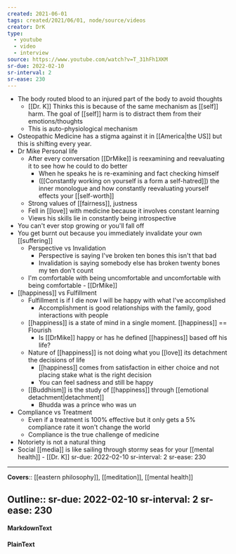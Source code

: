 ```yaml
---
created: 2021-06-01
tags: created/2021/06/01, node/source/videos
creator: DrK
type:
  - youtube
  - video
  - interview
source: https://www.youtube.com/watch?v=T_31hFh1XKM
sr-due: 2022-02-10
sr-interval: 2
sr-ease: 230
---
```


- The body routed blood to an injured part of the body to avoid thoughts
	- [[Dr. K]] Thinks this is because of the same mechanism as [[self]] harm. The goal of [[self]] harm is to distract them from their emotions/thoughts
	- This is auto-physiological mechanism 
- Osteopathic Medicine has a stigma against it in [[America|the US]] but this is shifting every year. 
- Dr Mike Personal life
	- After every conversation [[DrMike]] is reexamining and reevaluating it to see how he could to do better
		- When he speaks he is re-examining and fact checking himself
		-  ([[Constantly working on yourself is a form a self-hatred]]) the inner monologue and how constantly reevaluating yourself effects your [[self-worth]]
	- Strong values of [[fairness]], justness
	- Fell in [[love]] with medicine because it involves constant learning
	- Views his skills lie in constantly being introspective
- You can't ever stop growing or you'll fall off
- You get burnt out because you immediately invalidate your own [[suffering]]
	- Perspective vs Invalidation
		- Perspective is saying I've broken ten bones this isn't that bad
		- Invalidation is saying somebody else has broken twenty bones my ten don't count
	- I'm comfortable with being uncomfortable and uncomfortable with being comfortable - [[DrMike]]
- [[happiness]] vs Fulfillment
	- Fulfillment is if I die now I will be happy with what I've accomplished
		- Accomplishment is good relationships with the family, good interactions with people
	- [[happiness]] is a state of mind in a single moment. [[happiness]] == Flourish
		- Is [[DrMike]] happy or has he defined [[happiness]] based off his life?
	- Nature of [[happiness]] is not doing what you [[love]] its detachment the decisions of life
		- [[happiness]] comes from satisfaction in either choice and not placing stake what is the right decision
		- You can feel sadness and still be happy
	- [[Buddhism]] is the study of [[happiness]] through [[emotional detachment|detachment]]
		- Bhudda was a prince who was un
- Compliance vs Treatment
	- Even if a treatment is 100% effective but it only gets a 5% compliance rate it won't change the world
	- Compliance is the true challenge of medicine
- Notoriety is not a natural thing
- Social [[media]] is like sailing through stormy seas for your [[mental health]] - [[Dr. K]]
sr-due: 2022-02-10
sr-interval: 2
sr-ease: 230
---

**Covers**::  [[eastern philosophy]], [[meditation]], [[mental health]] 

**Outline**::
sr-due: 2022-02-10
sr-interval: 2
sr-ease: 230
--- 
#### MarkdownText

#### PlainText


